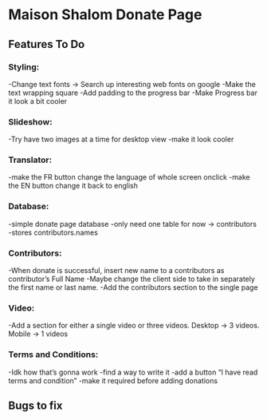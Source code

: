 # Maison Shalom Donate Page 

## Features To Do

  ### Styling:
  -Change text fonts -> Search up interesting web fonts on google
  -Make the text wrapping square
  -Add padding to the progress bar
  -Make Progress bar it look a bit cooler
  
  ### Slideshow:
  -Try have two images at a time for desktop view
  -make it look cooler

  ### Translator:
  -make the FR button change the language of whole screen onclick
  -make the EN button change it back to english

  ### Database:
  -simple donate page database
  -only need one table for now -> contributors
  -stores contributors.names

  ### Contributors:
  -When donate is successful, insert new name to a contributors as contributor’s Full Name
  -Maybe change the client side to take in separately the first name or last name.
  -Add the contributors section to the single page

  ### Video:
  -Add a section for either a single video or three videos. Desktop -> 3 videos. Mobile -> 1 videos

  ### Terms and Conditions:
  -Idk how that’s gonna work
  -find a way to write it
  -add a button “I have read terms and condition”
  -make it required before adding donations


## Bugs to fix
